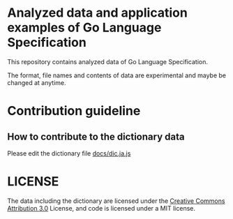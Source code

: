# Analyzed data and application examples of Go Language Specification

This repository contains analyzed data of Go Language Specification.

The format, file names and contents of data are experimental and maybe be changed at anytime.

# Contribution guideline

## How to contribute to the dictionary data

Please edit the dictionary file [docs/dic.ja.js](docs/dic.ja.js)

# LICENSE

The data including the dictionary are licensed under the [Creative Commons Attribution 3.0](https://creativecommons.org/licenses/by/3.0/) License,
and code is licensed under a MIT license.

